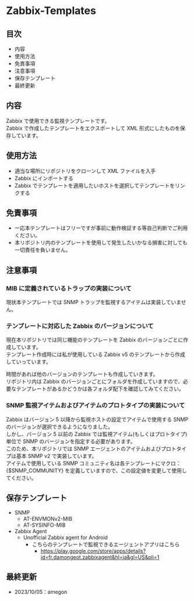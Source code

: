 # Zabbix-Templates

## 目次

- 内容
- 使用方法
- 免責事項
- 注意事項
- 保存テンプレート
- 最終更新

## 内容

Zabbix で使用できる監視テンプレートです。  
Zabbix で作成したテンプレートをエクスポートして XML 形式にしたものを保存しています。  

## 使用方法

- 適当な場所にリポジトリをクローンして XML ファイルを入手
- Zabbix にインポートする
- Zabbix でテンプレートを適用したいホストを選択してテンプレートをリンクする

## 免責事項

- 一応本テンプレートはフリーですが事前に動作検証する等自己判断でご利用ください。
- 本リポジトリ内のテンプレートを使用して発生したいかなる損害に対しても一切責任を負いません。

## 注意事項

### MIB に定義されているトラップの実装について

現状本テンプレートでは SNMP トラップを監視するアイテムは実装していません。  

### テンプレートに対応した Zabbix のバージョンについて

現在本リポジトリでは同じ機能のテンプレートを Zabbix のバージョンごとに作成しています。  
テンプレート作成時には私が使用している Zabbix v5 のテンプレートから作成していっています。  
  
時間があれば他のバージョンのテンプレートも作成していきます。  
リポジトリ内は Zabbix のバージョンごとにフォルダを作成していますので、必要なテンプレートがあるかどうかは各フォルダ配下を確認してみてください。  

### SNMP 監視アイテムおよびアイテムのプロトタイプの実装について

Zabbix はバージョン 5 以降から監視ホストの設定でアイテムで使用する SNMP のバージョンが選択できるようになりました。  
しかし、バージョン 5 以前の Zabbix では監視アイテム(もしくはプロトタイプ)単位で SNMP のバージョンを指定する必要があります。  
このため、本リポジトリでは SNMP エージェントのアイテムおよびプロトタイプは基本 SNMP v2 で実装しています。  
アイテムで使用している SNMP コミュニティ名は各テンプレートにマクロ：{$SNMP_COMMUNITY} を定義していますので、この設定値を変更して使用してください。  
  
## 保存テンプレート

- SNMP
    - AT-ENVMONv2-MIB
    - AT-SYSINFO-MIB
- Zabbix Agent
    - Unofficial Zabbix agent for Android
        - こちらのテンプレートで監視できるエージェントアプリはこちら
            - https://play.google.com/store/apps/details?id=fr.damongeot.zabbixagent&hl=ja&gl=US&pli=1

## 最終更新

- 2023/10/05：amegon
